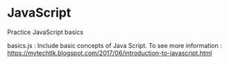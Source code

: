 # JavaScript
Practice JavaScript basics 

basics.js : 
Include basic concepts of Java Script. To see more information : https://mytechtlk.blogspot.com/2017/06/introduction-to-javascript.html 
            
            
